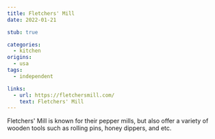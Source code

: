 ```yaml
---
title: Fletchers' Mill
date: 2022-01-21

stub: true

categories:
  - kitchen
origins:
  - usa
tags:
  - independent

links:
  - url: https://fletchersmill.com/
    text: Fletchers' Mill
---
```


Fletchers' Mill is known for their pepper mills, but also offer a variety of
wooden tools such as rolling pins, honey dippers, and etc.

